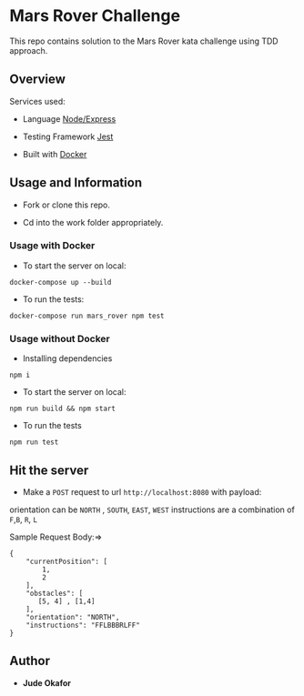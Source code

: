 # Mars Rover Challenge
This repo contains solution to the Mars Rover kata challenge using TDD approach.

## Overview
Services used:
 * Language [Node/Express](https://expressjs.com/)

 * Testing Framework [Jest](https://jest.com)

 * Built with [Docker](https://docker.com)

 ## Usage and Information

 * Fork or clone this repo.

 * Cd into the work folder appropriately.

 ### Usage with Docker

 * To start the server on local:
 ``` 
 docker-compose up --build

 ```
 * To run the tests:
 ```
 docker-compose run mars_rover npm test   

 ```

 ### Usage without Docker
* Installing dependencies
```
npm i
```

 * To start the server on local:

 ```
npm run build && npm start
 ```

* To run the tests

```
npm run test
```
## Hit the server

* Make a `POST` request to url `http://localhost:8080` with payload:

orientation can be `NORTH` , `SOUTH`, `EAST`, `WEST`
instructions are a combination of `F`,`B`, `R`, `L`

Sample Request Body:=>
```
{
    "currentPosition": [
        1,
        2
    ],
    "obstacles": [
       [5, 4] , [1,4]
    ],
    "orientation": "NORTH",
    "instructions": "FFLBBBRLFF"  
}
```



## Author

* **Jude Okafor**